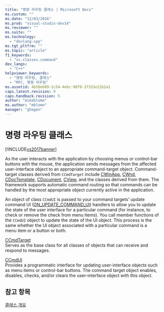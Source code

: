```yaml
---
title: "명령 라우팅 클래스 | Microsoft Docs"
ms.custom: ""
ms.date: "12/03/2016"
ms.prod: "visual-studio-dev14"
ms.reviewer: ""
ms.suite: ""
ms.technology: 
  - "devlang-cpp"
ms.tgt_pltfrm: ""
ms.topic: "article"
f1_keywords: 
  - "vc.classes.command"
dev_langs: 
  - "C++"
helpviewer_keywords: 
  - "명령 라우팅, 클래스"
  - "MFC, 명령 라우팅"
ms.assetid: 4b50e689-2c54-4e6c-90f0-37333e22b2a1
caps.latest.revision: 9
caps.handback.revision: 5
author: "mikeblome"
ms.author: "mblome"
manager: "ghogen"
---
```

# 명령 라우팅 클래스
[!INCLUDE[vs2017banner](../assembler/inline/includes/vs2017banner.md)]

As the user interacts with the application by choosing menus or control\-bar buttons with the mouse, the application sends messages from the affected user\-interface object to an appropriate command\-target object.  Command\-target classes derived from `CCmdTarget` include [CWinApp](../mfc/reference/cwinapp-class.md), [CWnd](../mfc/reference/cwnd-class.md), [CDocTemplate](../mfc/reference/cdoctemplate-class.md), [CDocument](../mfc/reference/cdocument-class.md), [CView](../mfc/reference/cview-class.md), and the classes derived from them.  The framework supports automatic command routing so that commands can be handled by the most appropriate object currently active in the application.  
  
 An object of class `CCmdUI` is passed to your command targets' update command UI \([ON\_UPDATE\_COMMAND\_UI](../Topic/ON_UPDATE_COMMAND_UI.md)\) handlers to allow you to update the state of the user interface for a particular command \(for instance, to check or remove the check from menu items\).  You call member functions of the `CCmdUI` object to update the state of the UI object.  This process is the same whether the UI object associated with a particular command is a menu item or a button or both.  
  
 [CCmdTarget](../mfc/reference/ccmdtarget-class.md)  
 Serves as the base class for all classes of objects that can receive and respond to messages.  
  
 [CCmdUI](../mfc/reference/ccmdui-class.md)  
 Provides a programmatic interface for updating user\-interface objects such as menu items or control\-bar buttons.  The command target object enables, disables, checks, and\/or clears the user\-interface object with this object.  
  
## 참고 항목  
 [클래스 개요](../mfc/class-library-overview.md)